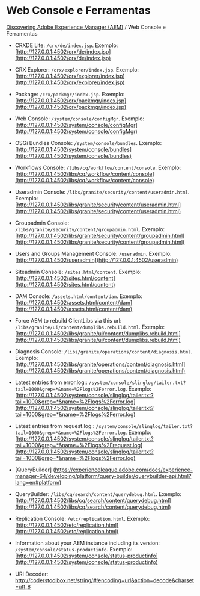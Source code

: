 Web Console e Ferramentas
=========

[Discovering Adobe Experience Manager (AEM)](README.md) / Web Console e Ferramentas

* CRXDE Lite: `/crx/de/index.jsp`. Exemplo: [http://127.0.0.1:4502/crx/de/index.jsp](http://127.0.0.1:4502/crx/de/index.jsp) 

* CRX Explorer: `/crx/explorer/index.jsp`. Exemplo: [http://127.0.0.1:4502/crx/explorer/index.jsp](http://127.0.0.1:4502/crx/explorer/index.jsp) 

* Package: `/crx/packmgr/index.jsp`. Exemplo: [http://127.0.0.1:4502/crx/packmgr/index.jsp](http://127.0.0.1:4502/crx/packmgr/index.jsp)

* Web Console: `/system/console/configMgr`. Exemplo: [http://127.0.0.1:4502/system/console/configMgr](http://127.0.0.1:4502/system/console/configMgr)

* OSGi Bundles Console: `/system/console/bundles`. Exemplo: [http://127.0.0.1:4502/system/console/bundles](http://127.0.0.1:4502/system/console/bundles)

* Workflows Console: `/libs/cq/workflow/content/console`. Exemplo: [http://127.0.0.1:4502/libs/cq/workflow/content/console](http://127.0.0.1:4502/libs/cq/workflow/content/console)

* Useradmin Console: `/libs/granite/security/content/useradmin.html`. Exemplo: [http://127.0.0.1:4502/libs/granite/security/content/useradmin.html](http://127.0.0.1:4502/libs/granite/security/content/useradmin.html)

* Groupadmin Console: `/libs/granite/security/content/groupadmin.html`. Exemplo: [http://127.0.0.1:4502/libs/granite/security/content/groupadmin.html](http://127.0.0.1:4502/libs/granite/security/content/groupadmin.html)

* Users and Groups Management Console: `/useradmin`. Exemplo: [http://127.0.0.1:4502/useradmin](http://127.0.0.1:4502/useradmin)

* Siteadmin Console: `/sites.html/content`. Exemplo: [http://127.0.0.1:4502/sites.html/content](http://127.0.0.1:4502/sites.html/content)

* DAM Console: `/assets.html/content/dam`. Exemplo: [http://127.0.0.1:4502/assets.html/content/dam](http://127.0.0.1:4502/assets.html/content/dam)


* Force AEM to rebuild ClientLibs via this url: `/libs/granite/ui/content/dumplibs.rebuild.html`. Exemplo: [http://127.0.0.1:4502/libs/granite/ui/content/dumplibs.rebuild.html](http://127.0.0.1:4502/libs/granite/ui/content/dumplibs.rebuild.html)

* Diagnosis Console: `/libs/granite/operations/content/diagnosis.html`. Exemplo: [http://127.0.0.1:4502/libs/granite/operations/content/diagnosis.html](http://127.0.0.1:4502/libs/granite/operations/content/diagnosis.html)

* Latest entries from error.log:: `/system/console/slinglog/tailer.txt?tail=1000&grep=*&name=%2Flogs%2Ferror.log`. Exemplo: [http://127.0.0.1:4502/system/console/slinglog/tailer.txt?tail=1000&grep=*&name=%2Flogs%2Ferror.log](http://127.0.0.1:4502/system/console/slinglog/tailer.txt?tail=1000&grep=*&name=%2Flogs%2Ferror.log)


* Latest entries from request.log:: `/system/console/slinglog/tailer.txt?tail=1000&grep=*&name=%2Flogs%2Ferror.log`. Exemplo: [http://127.0.0.1:4502/system/console/slinglog/tailer.txt?tail=1000&grep=*&name=%2Flogs%2Frequest.log](http://127.0.0.1:4502/system/console/slinglog/tailer.txt?tail=1000&grep=*&name=%2Flogs%2Ferror.log)


* [QueryBuilder] (https://experienceleague.adobe.com/docs/experience-manager-64/developing/platform/query-builder/querybuilder-api.html?lang=en#platform)


* QueryBuilder: `/libs/cq/search/content/querydebug.html`. Exemplo: [http://127.0.0.1:4502/libs/cq/search/content/querydebug.html](http://127.0.0.1:4502/libs/cq/search/content/querydebug.html)


* Replication Console: `/etc/replication.html`. Exemplo: [http://127.0.0.1:4502/etc/replication.html](http://127.0.0.1:4502/etc/replication.html)


* Information about your AEM instance including its version: `/system/console/status-productinfo`. Exemplo: [http://127.0.0.1:4502/system/console/status-productinfo](http://127.0.0.1:4502/system/console/status-productinfo)

* URI Decoder: http://coderstoolbox.net/string/#!encoding=url&action=decode&charset=utf_8
